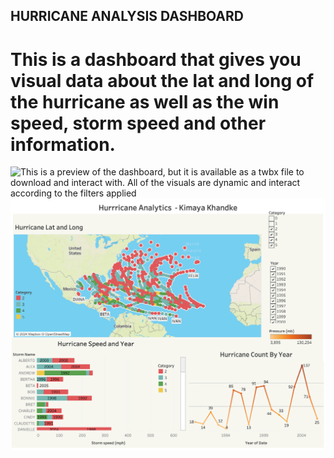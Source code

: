## HURRICANE ANALYSIS DASHBOARD

# This is a dashboard that gives you visual data about the lat and long of the hurricane as well as the win speed, storm speed and other information.

![This is a preview of the dashboard, but it is available as a twbx file to download and interact with. All of the visuals are dynamic and interact according to the filters applied](/Users/kimayak/Downloads/HurricaneDashboardImage.png)
![Dashboard](https://github.com/kimaya09/Hurricane-Analysis/blob/main/HurricaneDashboardImage.png)


